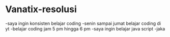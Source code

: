 # Vanatix-resolusi
-saya ingin konsisten belajar coding
-senin sampai jumat belajar coding di yt
-belajar coding jam 5 pm hingga 6 pm
-saya ingin belajar java script
-jaka
